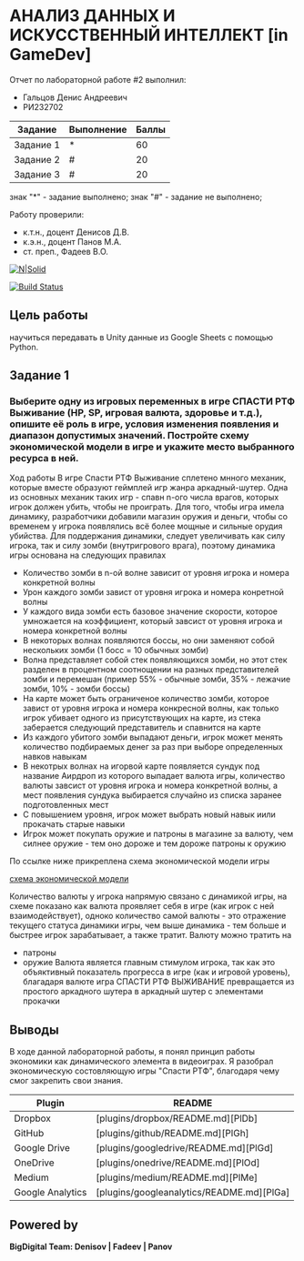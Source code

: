# АНАЛИЗ ДАННЫХ И ИСКУССТВЕННЫЙ ИНТЕЛЛЕКТ [in GameDev]
Отчет по лабораторной работе #2 выполнил:
- Гальцов Денис Андреевич
- РИ232702

| Задание | Выполнение | Баллы |
| ------ | ------ | ------ |
| Задание 1 | * | 60 |
| Задание 2 | # | 20 |
| Задание 3 | # | 20 |

знак "*" - задание выполнено; знак "#" - задание не выполнено;

Работу проверили:
- к.т.н., доцент Денисов Д.В.
- к.э.н., доцент Панов М.А.
- ст. преп., Фадеев В.О.

[![N|Solid](https://cldup.com/dTxpPi9lDf.thumb.png)](https://nodesource.com/products/nsolid)

[![Build Status](https://travis-ci.org/joemccann/dillinger.svg?branch=master)](https://travis-ci.org/joemccann/dillinger)

## Цель работы
научиться передавать в Unity данные из Google Sheets с помощью Python.


## Задание 1
### Выберите одну из игровых переменных в игре СПАСТИ РТФ Выживание (HP, SP, игровая валюта, здоровье и т.д.), опишите её роль в игре, условия изменения  появления и диапазон допустимых значений. Постройте схему экономической модели в игре и укажите место выбранного ресурса в ней.

Ход работы
В игре Спасти РТФ Выживание сплетено мнного механик, которые вместе образуют геймплей игр жанра аркадный-шутер. Одна из основных механик таких игр - спавн n-ого числа врагов, которых игрок должен убить, чтобы не проиграть. Для того, чтобы игра имела динамику, разработчики добавили магазин оружия и деньги, чтобы со временем у игрока появлялись всё более мощные и сильные орудия убийства. Для поддержания динамики, следует увеличивать как силу игрока, так и силу зомби (внутригрового врага), поэтому динамика игры основана на следующих правилах

- Количество зомби в n-ой волне зависит от уровня игрока и номера конкретной волны
- Урон каждого зомби завист от уровня игрока и номера конретной волны
- У каждого вида зомби есть базовое значение скорости, которое умножается на коэффициент, который завсист от уровня игрока и номера конкретной волны
- В некоторых волнах появляются боссы, но они заменяют собой нескольких зомби (1 босс = 10 обычных зомби)
- Волна представляет собой стек появляющихся зомби, но этот стек разделен в процентном соотнощении на разных представителей зомби и перемешан
(пример 55% - обычные зомби, 35% - лежачие зомби, 10% - зомби боссы)
- На карте может быть ограниченое количество зомби, которое завист от уровня игрока и номера конкресной волны, как только игрок убивает одного из присутствующих на карте, из стека заберается следующий представитель и спавнится на карте
- Из каждого убитого зомби выпадают деньги, игрок может менять количество подбираемых денег за раз при выборе определенных навков навыкам
- В некотрых волнах на игорвой карте появляется сундук под название Аирдроп из которого выпадает валюта игры, количество валюты завсист от уровня игрока и номера конкретной волны, а мест появления сундука выбирается случайно из списка заранее подготовленных мест
- С повышением уровня, игрок может выбрать новый навык иили прокачать старые навыки
- Игрок может покупать оружие и патроны в магазине за валюту, чем силнее оружие - тем оно дороже и тем дороже патроны к оружию

По ссылке ниже прикреплена схема экономической модели игры

[схема экономической модели](https://disk.yandex.ru/i/UzfTelzudU1QfA)

Количество валюты у игрока напрямую связано с динамикой игры, на схеме показано как валюта проявляет себя в игре (как игрок с ней взаимодействует), одноко количество самой валюты - это отражение текущего статуса динамики игры, чем выше динамика - тем больше и быстрее игрок зарабатывает, а также тратит.
Валюту можно тратить на
- патроны
- оружие
Валюта является главным стимулом игрока, так как это объяктивный показатель прогресса в игре (как и игровой уровень), благадаря валюте игра СПАСТИ РТФ ВЫЖИВАНИЕ превращается из простого аркадного шутера в аркадный шутер с элементами прокачки


## Выводы

В ходе данной лабораторной работы, я понял принцип работы экономики как динамического элемента в видеоиграх. Я разобрал экономическую состовляющую игры "Спасти РТФ", благодаря чему смог закрепить свои знания.


| Plugin | README |
| ------ | ------ |
| Dropbox | [plugins/dropbox/README.md][PlDb] |
| GitHub | [plugins/github/README.md][PlGh] |
| Google Drive | [plugins/googledrive/README.md][PlGd] |
| OneDrive | [plugins/onedrive/README.md][PlOd] |
| Medium | [plugins/medium/README.md][PlMe] |
| Google Analytics | [plugins/googleanalytics/README.md][PlGa] |

## Powered by

**BigDigital Team: Denisov | Fadeev | Panov**
